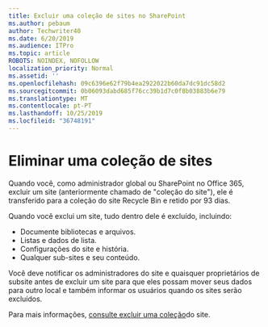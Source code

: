 ```yaml
---
title: Excluir uma coleção de sites no SharePoint
ms.author: pebaum
author: Techwriter40
ms.date: 6/20/2019
ms.audience: ITPro
ms.topic: article
ROBOTS: NOINDEX, NOFOLLOW
localization_priority: Normal
ms.assetid: ''
ms.openlocfilehash: 09c6396e62f79b4ea2922022b60da7dc91dc58d2
ms.sourcegitcommit: 0b06093dabd685f76cc39b1d7c0f8b03883b6e79
ms.translationtype: MT
ms.contentlocale: pt-PT
ms.lasthandoff: 10/25/2019
ms.locfileid: "36748191"
---
```

# <a name="delete-a-site-collection"></a>Eliminar uma coleção de sites

Quando você, como administrador global ou SharePoint no Office 365, excluir um site (anteriormente chamado de "coleção do site"), ele é transferido para a coleção do site Recycle Bin e retido por 93 dias. 

Quando você exclui um site, tudo dentro dele é excluído, incluindo:

- Documente bibliotecas e arquivos.
- Listas e dados de lista.
- Configurações do site e história.
- Qualquer sub-sites e seu conteúdo.

Você deve notificar os administradores do site e quaisquer proprietários de subsite antes de excluir um site para que eles possam mover seus dados para outro local e também informar os usuários quando os sites serão excluídos. 

Para mais informações, [consulte excluir uma coleção](https://docs.microsoft.com/sharepoint/delete-site-collection)do site. 